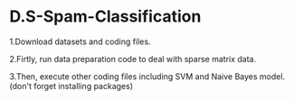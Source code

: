 # D.S-Spam-Classification
1.Download datasets and coding files.

2.Firtly, run data preparation code to deal with sparse matrix data.

3.Then, execute other coding files including SVM and Naive Bayes model.(don't forget installing packages)
